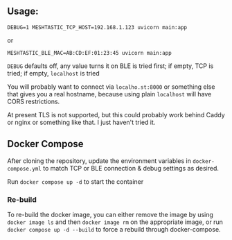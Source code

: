 ## Usage:

```
DEBUG=1 MESHTASTIC_TCP_HOST=192.168.1.123 uvicorn main:app
```

or

```
MESHTASTIC_BLE_MAC=AB:CD:EF:01:23:45 uvicorn main:app
```

`DEBUG` defaults off, any value turns it on
BLE is tried first; if empty, TCP is tried; if empty, `localhost` is tried

You will probably want to connect via `localho.st:8000` or something else that gives you a real hostname, because using plain `localhost` will have CORS restrictions.

At present TLS is not supported, but this could probably work behind Caddy or nginx or something like that. I just haven't tried it.

## Docker Compose

After cloning the repository, update the environment variables in `docker-compose.yml` to match TCP or BLE connection & debug settings as desired.

Run `docker compose up -d` to start the container

### Re-build

To re-build the docker image, you can either remove the image by using `docker image ls` and then `docker image rm` on the appropriate image, or run `docker compose up -d --build` to force a rebuild through docker-compose.
